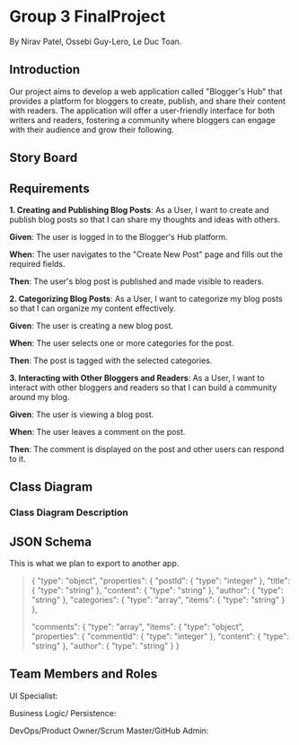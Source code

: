 # Group 3 FinalProject
By Nirav Patel, Ossebi Guy-Lero, Le Duc Toan.

## Introduction
Our project aims to develop a web application called "Blogger's Hub" that provides a platform for bloggers to create, publish, and share their content with readers. The application will offer a user-friendly interface for both writers and readers, fostering a community where bloggers can engage with their audience and grow their following. 

## Story Board

## Requirements
 
**1. Creating and Publishing Blog Posts**: As a User, I want to create and publish blog posts so that I can share my thoughts and ideas with others.
   
**Given**: The user is logged in to the Blogger's Hub platform.

**When**: The user navigates to the "Create New Post" page and fills out the required fields.

**Then**: The user's blog post is published and made visible to readers. 

**2. Categorizing Blog Posts**: As a User, I want to categorize my blog posts so that I can organize my content effectively. 

**Given**: The user is creating a new blog post.

**When**: The user selects one or more categories for the post. 

**Then**: The post is tagged with the selected categories. 

**3. Interacting with Other Bloggers and Readers**: As a User, I want to interact with other bloggers and readers so that I can build a 	community around my blog. 

**Given**: The user is viewing a blog post. 

**When**: The user leaves a comment on the post.

**Then**: The comment is displayed on the post and other users can respond to it. 

## Class Diagram
### Class Diagram Description 

## JSON Schema
This is what we plan to export to another app.

>{ 
>  "type": "object", 
>  "properties": { 
>    "postId": { "type": "integer" }, 
>    "title": { "type": "string" }, 
>    "content": { "type": "string" }, 
>    "author": { "type": "string" }, 
>    "categories": { 
>      "type": "array", 
>      "items": { "type": "string" } 
>    },
>
>    "comments": { 
>      "type": "array", 
>      "items": { 
>       "type": "object",
>        "properties": { 
>         "commentId": { "type": "integer" }, 
>         "content": { "type": "string" }, 
>         "author": { "type": "string" } 
>    } 


## Team Members and Roles
UI Specialist:

Business Logic/ Persistence:

DevOps/Product Owner/Scrum Master/GitHub Admin: 







